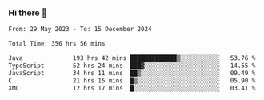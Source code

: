 ### Hi there 👋

<!--START_SECTION:waka-->

```txt
From: 29 May 2023 - To: 15 December 2024

Total Time: 356 hrs 56 mins

Java              193 hrs 42 mins █████████████▒░░░░░░░░░░░   53.76 %
TypeScript        52 hrs 24 mins  ███▓░░░░░░░░░░░░░░░░░░░░░   14.55 %
JavaScript        34 hrs 11 mins  ██▒░░░░░░░░░░░░░░░░░░░░░░   09.49 %
C                 21 hrs 15 mins  █▒░░░░░░░░░░░░░░░░░░░░░░░   05.90 %
XML               12 hrs 17 mins  █░░░░░░░░░░░░░░░░░░░░░░░░   03.41 %
```

<!--END_SECTION:waka-->
<!--
**the-beef-calculator/the-beef-calculator** is a ✨ _special_ ✨ repository because its `README.md` (this file) appears on your GitHub profile.

Here are some ideas to get you started:

- 🔭 I’m currently working on ...
- 🌱 I’m currently learning ...
- 👯 I’m looking to collaborate on ...
- 🤔 I’m looking for help with ...
- 💬 Ask me about ...
- 📫 How to reach me: ...
- 😄 Pronouns: ...
- ⚡ Fun fact: ...
-->
